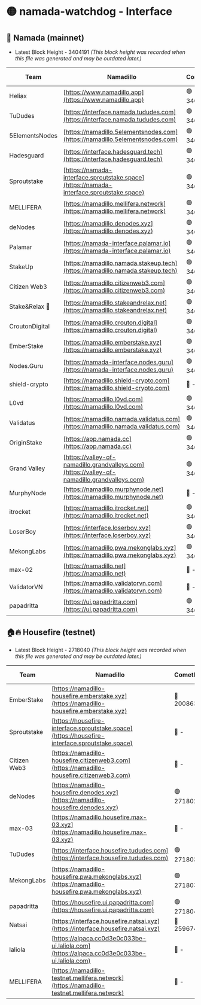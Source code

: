 # 🟡 namada-watchdog - Interface

## 🚀 Namada (mainnet)
- Latest Block Height - 3404191 *(This block height was recorded when this file was generated and may be outdated later.)*

| Team | Namadillo | CometBFT | Indexer | MASP Indexer |
|-|-|-|-|-|
| Heliax | [https://www.namadillo.app](https://www.namadillo.app) | 🟢 3404163 | 🟢 3404163 | 🟢 3404163 |
| TuDudes | [https://interface.namada.tududes.com](https://interface.namada.tududes.com) | 🟢 3404163 | 🟢 3404163 | 🟢 3404163 |
| 5ElementsNodes | [https://namadillo.5elementsnodes.com](https://namadillo.5elementsnodes.com) | 🟢 3404164 | 🟢 3404164 | 🟢 3404164 |
| Hadesguard | [https://interface.hadesguard.tech](https://interface.hadesguard.tech) | 🟢 3404164 | 🟢 3404164 | 🟢 3404164 |
| Sproutstake | [https://namada-interface.sproutstake.space](https://namada-interface.sproutstake.space) | 🟢 3404165 | 🟢 3404165 | 🟢 3404166 |
| MELLIFERA | [https://namadillo.mellifera.network](https://namadillo.mellifera.network) | 🟢 3404167 | 🟢 3404167 | 🟢 3404167 |
| deNodes | [https://namadillo.denodes.xyz](https://namadillo.denodes.xyz) | 🟢 3404167 | 🟢 3404167 | 🟢 3404167 |
| Palamar | [https://namada-interface.palamar.io](https://namada-interface.palamar.io) | 🟢 3404168 | 🟢 3404168 | 🟢 3404168 |
| StakeUp | [https://namadillo.namada.stakeup.tech](https://namadillo.namada.stakeup.tech) | 🟢 3404169 | 🟢 3404169 | 🟢 3404169 |
| Citizen Web3 | [https://namadillo.citizenweb3.com](https://namadillo.citizenweb3.com) | 🟢 3404170 | 🟢 3404170 | 🟢 3404170 |
| Stake&Relax 🦥 | [https://namadillo.stakeandrelax.net](https://namadillo.stakeandrelax.net) | 🟢 3404171 | 🟢 3404171 | 🟢 3404171 |
| CroutonDigital | [https://namadillo.crouton.digital](https://namadillo.crouton.digital) | 🟢 3404172 | 🟢 3404171 | 🟢 3404172 |
| EmberStake | [https://namadillo.emberstake.xyz](https://namadillo.emberstake.xyz) | 🟢 3404172 | 🟢 3404172 | 🟢 3404172 |
| Nodes.Guru | [https://namada-interface.nodes.guru](https://namada-interface.nodes.guru) | 🟢 3404173 | 🟢 3404173 | 🟢 3404173 |
| shield-crypto | [https://namadillo.shield-crypto.com](https://namadillo.shield-crypto.com) | 🔴 - | 🔴 - | 🔴 - |
| L0vd | [https://namadillo.l0vd.com](https://namadillo.l0vd.com) | 🟢 3404179 | 🟢 3404179 | 🟢 3404179 |
| Validatus | [https://namadillo.namada.validatus.com](https://namadillo.namada.validatus.com) | 🟢 3404180 | 🟢 3404180 | 🟢 3404180 |
| OriginStake | [https://app.namada.cc](https://app.namada.cc) | 🟢 3404181 | 🟢 3404180 | 🟢 3404180 |
| Grand Valley | [https://valley-of-namadillo.grandvalleys.com](https://valley-of-namadillo.grandvalleys.com) | 🟢 3404182 | 🔴 3380816 | 🟢 3404182 |
| MurphyNode | [https://namadillo.murphynode.net](https://namadillo.murphynode.net) | 🔴 - | 🔴 - | 🔴 - |
| itrocket | [https://namadillo.itrocket.net](https://namadillo.itrocket.net) | 🟢 3404184 | 🟢 3404184 | 🟢 3404184 |
| LoserBoy | [https://interface.loserboy.xyz](https://interface.loserboy.xyz) | 🟢 3404185 | 🟢 3404185 | 🟢 3404184 |
| MekongLabs | [https://namadillo.pwa.mekonglabs.xyz](https://namadillo.pwa.mekonglabs.xyz) | 🟢 3404186 | 🟢 3404186 | 🟢 3404186 |
| max-02 | [https://namadillo.net](https://namadillo.net) | 🔴 - | 🔴 - | 🔴 - |
| ValidatorVN | [https://namadillo.validatorvn.com](https://namadillo.validatorvn.com) | 🔴 - | 🔴 - | 🔴 - |
| papadritta | [https://ui.papadritta.com](https://ui.papadritta.com) | 🟢 3404191 | 🟢 3404191 | 🔴 - |

## 🏠🔥 Housefire (testnet)
- Latest Block Height - 2718040 *(This block height was recorded when this file was generated and may be outdated later.)*

| Team | Namadillo | CometBFT | Indexer | MASP Indexer |
|-|-|-|-|-|
| EmberStake | [https://namadillo-housefire.emberstake.xyz](https://namadillo-housefire.emberstake.xyz) | 🔴 2008636 | 🔴 - | 🔴 - |
| Sproutstake | [https://housefire-interface.sproutstake.space](https://housefire-interface.sproutstake.space) | 🔴 - | 🔴 - | 🔴 - |
| Citizen Web3 | [https://namadillo-housefire.citizenweb3.com](https://namadillo-housefire.citizenweb3.com) | 🔴 - | 🔴 - | 🔴 - |
| deNodes | [https://namadillo-housefire.denodes.xyz](https://namadillo-housefire.denodes.xyz) | 🟢 2718029 | 🟢 2718029 | 🟢 2718029 |
| max-03 | [https://namadillo.housefire.max-03.xyz](https://namadillo.housefire.max-03.xyz) | 🔴 - | 🔴 - | 🔴 - |
| TuDudes | [https://interface.housefire.tududes.com](https://interface.housefire.tududes.com) | 🟢 2718037 | 🟢 2718037 | 🟢 2718037 |
| MekongLabs | [https://namadillo-housefire.pwa.mekonglabs.xyz](https://namadillo-housefire.pwa.mekonglabs.xyz) | 🟢 2718038 | 🟢 2718038 | 🟢 2718037 |
| papadritta | [https://housefire.ui.papadritta.com](https://housefire.ui.papadritta.com) | 🟢 2718040 | 🟢 2718040 | 🟢 2718040 |
| Natsai | [https://interface.housefire.natsai.xyz](https://interface.housefire.natsai.xyz) | 🔴 2596741 | 🔴 2596741 | 🔴 2596741 |
| laliola | [https://alpaca.cc0d3e0c033be-ui.laliola.com](https://alpaca.cc0d3e0c033be-ui.laliola.com) | 🔴 - | 🔴 - | 🔴 - |
| MELLIFERA | [https://namadillo-testnet.mellifera.network](https://namadillo-testnet.mellifera.network) | 🔴 - | 🟢 2718043 | 🔴 2607259 |

